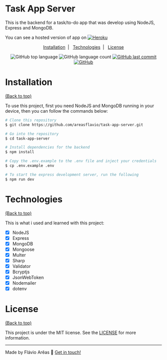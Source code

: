 # Task App Server

This is the backend for a task/to-do app that was develop using NodeJS, Express and MongoDB.

You can see a hosted version of app on
<a href="https://areasflavio-task-app.herokuapp.com/" target="_blank" rel="noopener">
<img alt="Heroku" src="https://img.shields.io/badge/heroku-%23430098.svg?&style=for-the-badge&logo=heroku&logoColor=white"/>
</a>

<p align="center">
  <a href="#installation">Installation</a>&nbsp;&nbsp;|&nbsp;&nbsp;
  <a href="#technologies">Technologies</a>&nbsp;&nbsp;|&nbsp;&nbsp;
  <a href="#license">License</a>
</p>

<p align="center">
  <img alt="GitHub top language" src="https://img.shields.io/github/languages/top/areasflavio/task-app-server.svg">
  
  <img alt="GitHub language count" src="https://img.shields.io/github/languages/count/areasflavio/task-app-server.svg">
  
  <a href="https://github.com/areasflavio/task-app-server/commits/master">
    <img alt="GitHub last commit" src="https://img.shields.io/github/last-commit/areasflavio/task-app-server.svg">
  </a>
  
  <a href="https://github.com/areasflavio/task-app-server/blob/master/LICENSE">
    <img alt="GitHub" src="https://img.shields.io/github/license/areasflavio/task-app-server.svg">   
  </a>
</p>

# Installation

[(Back to top)](#Task-App-Server)

To use this project, first you need NodeJS and MongoDB running in your device, then you can follow the commands below:

```bash
# Clone this repository
$ git clone https://github.com/areasflavio/task-app-server.git

# Go into the repository
$ cd task-app-server

# Install dependencies for the backend
$ npm install

# Copy the .env.example to the .env file and inject your credentials
$ cp .env.example .env

# To start the express development server, run the following
$ npm run dev
```

# Technologies

[(Back to top)](#Task-App-Server)

This is what i used and learned with this project:

- [x] NodeJS
- [x] Express
- [x] MongoDB
- [x] Mongoose
- [x] Multer
- [x] Sharp
- [x] Validator
- [x] Bcryptjs
- [x] JsonWebToken
- [x] Nodemailer
- [x] dotenv

# License

[(Back to top)](#Task-App-Server)

This project is under the MIT license. See the [LICENSE](https://github.com/areasflavio/task-app-server/blob/main/LICENSE) for more information.

---

Made by Flávio Arêas 👋 [Get in touch!](https://www.linkedin.com/in/areasflavio/)
